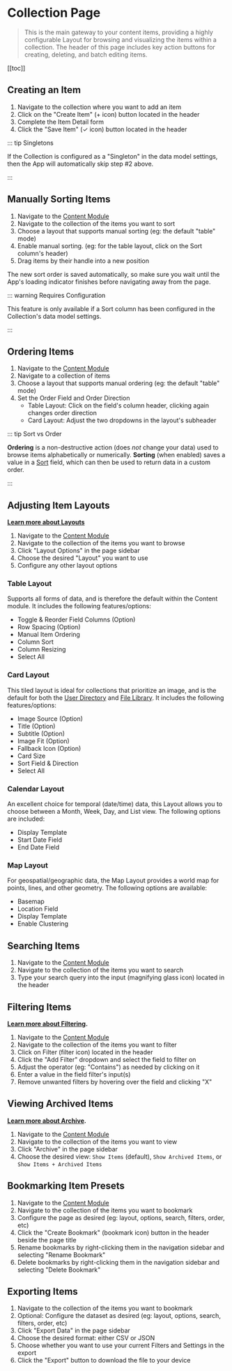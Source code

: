 # Collection Page

> This is the main gateway to your content items, providing a highly configurable Layout for browsing and visualizing
> the items within a collection. The header of this page includes key action buttons for creating, deleting, and batch
> editing items.

[[toc]]

## Creating an Item

1. Navigate to the collection where you want to add an item
2. Click on the "Create Item" (+ icon) button located in the header
3. Complete the Item Detail form
4. Click the "Save Item" (✓ icon) button located in the header

::: tip Singletons

If the Collection is configured as a "Singleton" in the data model settings, then the App will automatically skip step
#2 above.

:::

## Manually Sorting Items

1. Navigate to the [Content Module](/app/overview/#_1-module-bar)
2. Navigate to the collection of the items you want to sort
3. Choose a layout that supports manual sorting (eg: the default "table" mode)
4. Enable manual sorting. (eg: for the table layout, click on the Sort column's header)
5. Drag items by their handle into a new position

The new sort order is saved automatically, so make sure you wait until the App's loading indicator finishes before
navigating away from the page.

::: warning Requires Configuration

This feature is only available if a Sort column has been configured in the Collection's data model settings.

:::

## Ordering Items

1. Navigate to the [Content Module](/app/overview/#_1-module-bar)
2. Navigate to a collection of items
3. Choose a layout that supports manual ordering (eg: the default "table" mode)
4. Set the Order Field and Order Direction
   - Table Layout: Click on the field's column header, clicking again changes order direction
   - Card Layout: Adjust the two dropdowns in the layout's subheader

::: tip Sort vs Order

**Ordering** is a non-destructive action (does _not_ change your data) used to browse items alphabetically or
numerically. **Sorting** (when enabled) saves a value in a [Sort](/reference/query/#sort) field, which can then be used
to return data in a custom order.

:::

## Adjusting Item Layouts

**[Learn more about Layouts](/getting-started/glossary/#layouts)**

1. Navigate to the [Content Module](/app/overview/#_1-module-bar)
2. Navigate to the collection of the items you want to browse
3. Click "Layout Options" in the page sidebar
4. Choose the desired "Layout" you want to use
5. Configure any other layout options

### Table Layout

Supports all forms of data, and is therefore the default within the Content module. It includes the following
features/options:

- Toggle & Reorder Field Columns (Option)
- Row Spacing (Option)
- Manual Item Ordering
- Column Sort
- Column Resizing
- Select All

### Card Layout

This tiled layout is ideal for collections that prioritize an image, and is the default for both the
[User Directory](/app/user-directory/) and [File Library](/reference/files/). It includes the following
features/options:

- Image Source (Option)
- Title (Option)
- Subtitle (Option)
- Image Fit (Option)
- Fallback Icon (Option)
- Card Size
- Sort Field & Direction
- Select All

### Calendar Layout

An excellent choice for temporal (date/time) data, this Layout allows you to choose between a Month, Week, Day, and List
view. The following options are included:

- Display Template
- Start Date Field
- End Date Field

### Map Layout

For geospatial/geographic data, the Map Layout provides a world map for points, lines, and other geometry. The following
options are available:

- Basemap
- Location Field
- Display Template
- Enable Clustering

## Searching Items

1. Navigate to the [Content Module](/app/overview/#_1-module-bar)
2. Navigate to the collection of the items you want to search
3. Type your search query into the input (magnifying glass icon) located in the header

## Filtering Items

**[Learn more about Filtering](/configuration/filter-rules/).**

1. Navigate to the [Content Module](/app/overview/#_1-module-bar)
2. Navigate to the collection of the items you want to filter
3. Click on Filter (filter icon) located in the header
4. Click the "Add Filter" dropdown and select the field to filter on
5. Adjust the operator (eg: "Contains") as needed by clicking on it
6. Enter a value in the field filter's input(s)
7. Remove unwanted filters by hovering over the field and clicking "X"

## Viewing Archived Items

**[Learn more about Archive](/configuration/data-model/#archive).**

1. Navigate to the [Content Module](/app/overview/#_1-module-bar)
2. Navigate to the collection of the items you want to view
3. Click "Archive" in the page sidebar
4. Choose the desired view: `Show Items` (default), `Show Archived Items`, or `Show Items + Archived Items`

## Bookmarking Item Presets

1. Navigate to the [Content Module](/app/overview/#_1-module-bar)
2. Navigate to the collection of the items you want to bookmark
3. Configure the page as desired (eg: layout, options, search, filters, order, etc)
4. Click the "Create Bookmark" (bookmark icon) button in the header beside the page title
5. Rename bookmarks by right-clicking them in the navigation sidebar and selecting "Rename Bookmark"
6. Delete bookmarks by right-clicking them in the navigation sidebar and selecting "Delete Bookmark"

## Exporting Items

1. Navigate to the collection of the items you want to bookmark
2. Optional: Configure the dataset as desired (eg: layout, options, search, filters, order, etc)
3. Click "Export Data" in the page sidebar
4. Choose the desired format: either CSV or JSON
5. Choose whether you want to use your current Filters and Settings in the export
6. Click the "Export" button to download the file to your device
